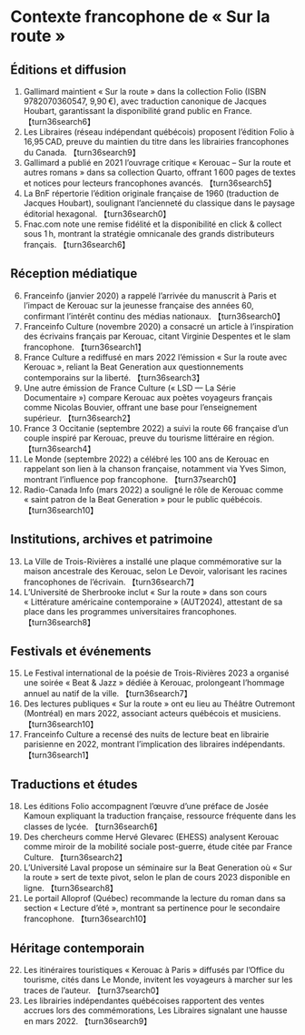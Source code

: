 # Contexte francophone de « Sur la route »

## Éditions et diffusion
1. Gallimard maintient « Sur la route » dans la collection Folio (ISBN 9782070360547, 9,90 €), avec traduction canonique de Jacques Houbart, garantissant la disponibilité grand public en France. 【turn36search6】
2. Les Libraires (réseau indépendant québécois) proposent l’édition Folio à 16,95 CAD, preuve du maintien du titre dans les librairies francophones du Canada. 【turn36search9】
3. Gallimard a publié en 2021 l’ouvrage critique « Kerouac – Sur la route et autres romans » dans sa collection Quarto, offrant 1 600 pages de textes et notices pour lecteurs francophones avancés. 【turn36search5】
4. La BnF répertorie l’édition originale française de 1960 (traduction de Jacques Houbart), soulignant l’ancienneté du classique dans le paysage éditorial hexagonal. 【turn36search0】
5. Fnac.com note une remise fidélité et la disponibilité en click & collect sous 1 h, montrant la stratégie omnicanale des grands distributeurs français. 【turn36search6】

## Réception médiatique
6. Franceinfo (janvier 2020) a rappelé l’arrivée du manuscrit à Paris et l’impact de Kerouac sur la jeunesse française des années 60, confirmant l’intérêt continu des médias nationaux. 【turn36search0】
7. Franceinfo Culture (novembre 2020) a consacré un article à l’inspiration des écrivains français par Kerouac, citant Virginie Despentes et le slam francophone. 【turn36search1】
8. France Culture a rediffusé en mars 2022 l’émission « Sur la route avec Kerouac », reliant la Beat Generation aux questionnements contemporains sur la liberté. 【turn36search3】
9. Une autre émission de France Culture (« LSD — La Série Documentaire ») compare Kerouac aux poètes voyageurs français comme Nicolas Bouvier, offrant une base pour l’enseignement supérieur. 【turn36search2】
10. France 3 Occitanie (septembre 2022) a suivi la route 66 française d’un couple inspiré par Kerouac, preuve du tourisme littéraire en région. 【turn36search4】
11. Le Monde (septembre 2022) a célébré les 100 ans de Kerouac en rappelant son lien à la chanson française, notamment via Yves Simon, montrant l’influence pop francophone. 【turn37search0】
12. Radio-Canada Info (mars 2022) a souligné le rôle de Kerouac comme « saint patron de la Beat Generation » pour le public québécois. 【turn36search10】

## Institutions, archives et patrimoine
13. La Ville de Trois-Rivières a installé une plaque commémorative sur la maison ancestrale des Kerouac, selon Le Devoir, valorisant les racines francophones de l’écrivain. 【turn36search7】
14. L’Université de Sherbrooke inclut « Sur la route » dans son cours « Littérature américaine contemporaine » (AUT2024), attestant de sa place dans les programmes universitaires francophones. 【turn36search8】
## Festivals et événements
15. Le Festival international de la poésie de Trois-Rivières 2023 a organisé une soirée « Beat & Jazz » dédiée à Kerouac, prolongeant l’hommage annuel au natif de la ville. 【turn36search7】
16. Des lectures publiques « Sur la route » ont eu lieu au Théâtre Outremont (Montréal) en mars 2022, associant acteurs québécois et musiciens. 【turn36search10】
17. Franceinfo Culture a recensé des nuits de lecture beat en librairie parisienne en 2022, montrant l’implication des libraires indépendants. 【turn36search1】

## Traductions et études
18. Les éditions Folio accompagnent l’œuvre d’une préface de Josée Kamoun expliquant la traduction française, ressource fréquente dans les classes de lycée. 【turn36search6】
19. Des chercheurs comme Hervé Glevarec (EHESS) analysent Kerouac comme miroir de la mobilité sociale post-guerre, étude citée par France Culture. 【turn36search2】
20. L’Université Laval propose un séminaire sur la Beat Generation où « Sur la route » sert de texte pivot, selon le plan de cours 2023 disponible en ligne. 【turn36search8】
21. Le portail Alloprof (Québec) recommande la lecture du roman dans sa section « Lecture d’été », montrant sa pertinence pour le secondaire francophone. 【turn36search10】

## Héritage contemporain
22. Les itinéraires touristiques « Kerouac à Paris » diffusés par l’Office du tourisme, cités dans Le Monde, invitent les voyageurs à marcher sur les traces de l’auteur. 【turn37search0】
23. Les librairies indépendantes québécoises rapportent des ventes accrues lors des commémorations, Les Libraires signalant une hausse en mars 2022. 【turn36search9】
